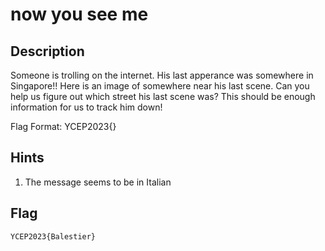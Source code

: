 now you see me
===

## Description
Someone is trolling on the internet. His last apperance was somewhere in Singapore!! Here is an image of somewhere near his last scene. Can you help us figure out which street his last scene was? This should be enough information for us to track him down!

Flag Format: YCEP2023{<Road Name>}

## Hints
1. The message seems to be in Italian

## Flag
```
YCEP2023{Balestier}
```